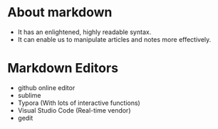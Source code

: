 # About markdown
- It has an enlightened, highly readable syntax.
- It can enable us to manipulate articles and notes more effectively.

# Markdown Editors
- github online editor
- sublime
- Typora (With lots of interactive functions)
- Visual Studio Code (Real-time vendor)
- gedit
